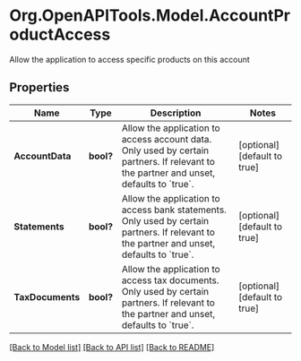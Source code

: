# Org.OpenAPITools.Model.AccountProductAccess
Allow the application to access specific products on this account

## Properties

Name | Type | Description | Notes
------------ | ------------- | ------------- | -------------
**AccountData** | **bool?** | Allow the application to access account data. Only used by certain partners. If relevant to the partner and unset, defaults to &#x60;true&#x60;. | [optional] [default to true]
**Statements** | **bool?** | Allow the application to access bank statements. Only used by certain partners. If relevant to the partner and unset, defaults to &#x60;true&#x60;. | [optional] [default to true]
**TaxDocuments** | **bool?** | Allow the application to access tax documents. Only used by certain partners. If relevant to the partner and unset, defaults to &#x60;true&#x60;. | [optional] [default to true]

[[Back to Model list]](../README.md#documentation-for-models) [[Back to API list]](../README.md#documentation-for-api-endpoints) [[Back to README]](../README.md)

